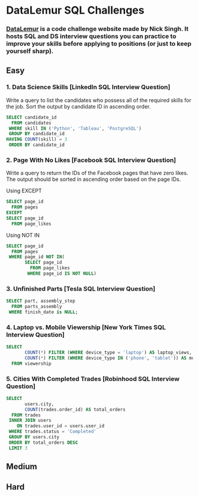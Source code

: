# DataLemur SQL Challenges
### [DataLemur](https://datalemur.com) is a code challenge website made by Nick Singh. It hosts SQL and DS interview questions you can practice to improve your skills before applying to positions (or just to keep yourself sharp).

## Easy

### 1. Data Science Skills [LinkedIn SQL Interview Question]
Write a query to list the candidates who possess all of the required skills for the job. Sort the output by candidate ID in ascending order.
```sql
SELECT candidate_id
  FROM candidates
 WHERE skill IN ('Python', 'Tableau', 'PostgreSQL')
 GROUP BY candidate_id
HAVING COUNT(skill) = 3
 ORDER BY candidate_id

```

### 2. Page With No Likes [Facebook SQL Interview Question]

Write a query to return the IDs of the Facebook pages that have zero likes. The output should be sorted in ascending order based on the page IDs.

Using EXCEPT
```sql
SELECT page_id
  FROM pages
EXCEPT
SELECT page_id
  FROM page_likes
```

Using NOT IN
```sql
SELECT page_id
  FROM pages
 WHERE page_id NOT IN(
       SELECT page_id
         FROM page_likes
        WHERE page_id IS NOT NULL)
```

### 3. Unfinished Parts [Tesla SQL Interview Question]
```sql
SELECT part, assembly_step
  FROM parts_assembly 
 WHERE finish_date is NULL;
```

### 4. Laptop vs. Mobile Viewership [New York Times SQL Interview Question]
```sql
SELECT
       COUNT(*) FILTER (WHERE device_type = 'laptop') AS laptop_views,
       COUNT(*) FILTER (WHERE device_type IN ('phone', 'tablet')) AS mobile_views
  FROM viewership
```

### 5. Cities With Completed Trades [Robinhood SQL Interview Question]
```sql
SELECT
       users.city,
       COUNT(trades.order_id) AS total_orders
  FROM trades
 INNER JOIN users
    ON trades.user_id = users.user_id
 WHERE trades.status = 'Completed'
 GROUP BY users.city
 ORDER BY total_orders DESC
 LIMIT 3
```

## Medium

## Hard
